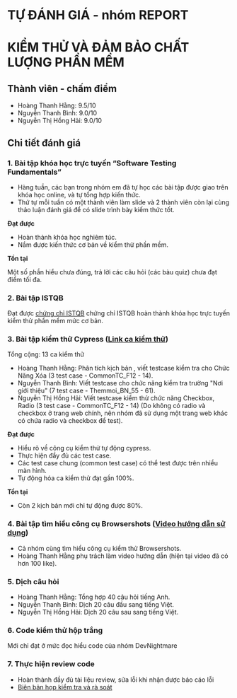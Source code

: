 # TỰ ĐÁNH GIÁ - nhóm REPORT
# KIỂM THỬ VÀ ĐẢM BẢO CHẤT LƯỢNG PHẦN MỀM
## Thành viên - chấm điểm
- Hoàng Thanh Hằng: 9.5/10
- Nguyễn Thanh Bình: 9.0/10
- Nguyễn Thị Hồng Hải: 9.0/10

## Chi tiết đánh giá
### 1. Bài tập khóa học trực tuyến “Software Testing Fundamentals”
- Hàng tuần, các bạn trong nhóm em đã tự học các bài tập được giao trên khóa học online, và tự tổng hợp kiến thức.
- Thứ tự mỗi tuần có một thành viên làm slide và 2 thành viên còn lại cùng thảo luận đánh giá để có slide trình bày kiếm thức tốt.


**Đạt được**
- Hoàn thành khóa học nghiêm túc.
- Nắm được kiến thức cơ bản về kiểm thử phần mềm.

**Tồn tại**

Một số phần hiểu chưa đúng, trả lời các câu hỏi (các bàu quiz) chưa đạt điểm tối đa.

### 2. Bài tập ISTQB
 Đạt được [chứng chỉ ISTQB](https://github.com/truonganhhoang/int3117-2017/tree/master/istqb/REPORT) chứng chỉ ISTQB hoàn thành khóa học trực tuyến kiểm thử phần mềm mức cơ bản.

### 3. Bài tập kiểm thử Cypress ([Link ca kiểm thử](https://docs.google.com/spreadsheets/d/11RIgqDllbbqXd2xu8N1NyJkfWAnSRIqAox3P2OZD4DQ/edit#gid=726209424))
Tổng cộng: 13 ca kiểm thử
- Hoàng Thanh Hằng: Phân tích kịch bản , viết testcase kiểm tra cho Chức Năng Xóa (3 test case - CommonTC_F12 - 14).
- Nguyễn Thanh Bình: Viết testcase cho chức năng kiểm tra trường "Nơi giới thiệu" (7 test case - Themmoi_BN_55 - 61).
- Nguyễn Thị Hồng Hải: Viết testcase kiểm thử chức năng Checkbox, Radio (3 test case - CommonTC_F12 - 14) (Do không có radio và checkbox ở trang web chính, nên nhóm đã sử dụng một trang web khác có chứa radio và checkbox để test).


**Đạt được**
- Hiểu rõ về công cụ kiểm thử tự động cypress.
- Thực hiện đầy đủ các test case.
- Các test case chung (common test case) có thể test được trên nhiều màn hình.
- Tự động hóa ca kiểm thử đạt gần 100%.

**Tồn tại**
- Còn 2 kịch bản mới chỉ tự động được 80%.

### 4. Bài tập tìm hiểu công cụ Browsershots ([Video hướng dẫn sử dụng](https://www.youtube.com/watch?v=8cZq1FZXBAE))
- Cả nhóm cùng tìm hiểu công cụ kiểm thử Browsershots.
- Hoàng Thanh Hằng phụ trách làm video hướng dẫn (hiện tại video đã có hơn 100 like).

### 5. Dịch câu hỏi
- Hoàng Thanh Hằng: Tổng hợp 40 câu hỏi tiếng Anh.
- Nguyễn Thanh Bình: Dịch 20 câu đầu sang tiếng Việt.
- Nguyễn Thị Hồng Hải: Dịch 20 câu sau sang tiếng Việt.
 
### 6. Code kiểm thử hộp trắng
 Mới chỉ đạt ở mức đọc hiểu code của nhóm DevNightmare

### 7. Thực hiện review code
- Hoàn thành đầy đủ tài liệu review, sửa lỗi khi nhận được báo cáo lỗi
- [Biên bản họp kiểm tra và rà soát](https://github.com/truonganhhoang/int3117-2017/blob/master/Group/Report/inspection-REPORT-and-BUG.md)

